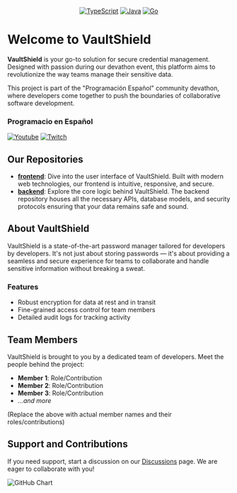 <p align="center">
    <a href =""><img src="https://img.shields.io/badge/-TypeScript-3178C6?style=flat-square&logo=typescript&logoColor=white" alt="TypeScript"></a>
    <a href =""><img src="https://img.shields.io/badge/-Java-ED8B00?style=flat-square&logo=coffeescript&logoColor=white" alt="Java"></a>
    <a href =""><img src="https://img.shields.io/badge/-Golang-00ADD8?style=flat-square&logo=go&logoColor=white" alt="Go"></a>
</p>

# Welcome to VaultShield

**VaultShield** is your go-to solution for secure credential management. Designed with passion during our devathon event, this platform aims to revolutionize the way teams manage their sensitive data.

This project is part of the "Programación Español" community devathon, where developers come together to push the boundaries of collaborative software development.

### Programacio en Español
[![Youtube](https://img.shields.io/badge/YouTube-FF0000?style=&logo=youtube&logoColor=white)](https://www.youtube.com/@programacion-es)
[![Twitch](https://img.shields.io/badge/Twitch-6441A5?style=&logo=twitch&logoColor=white)](https://www.twitch.tv/programacion_es)

## Our Repositories

- **[frontend](/frontend)**: Dive into the user interface of VaultShield. Built with modern web technologies, our frontend is intuitive, responsive, and secure.
- **[backend](/backend)**: Explore the core logic behind VaultShield. The backend repository houses all the necessary APIs, database models, and security protocols ensuring that your data remains safe and sound.

## About VaultShield

VaultShield is a state-of-the-art password manager tailored for developers by developers. It's not just about storing passwords — it's about providing a seamless and secure experience for teams to collaborate and handle sensitive information without breaking a sweat.

### Features

- Robust encryption for data at rest and in transit
- Fine-grained access control for team members
- Detailed audit logs for tracking activity

## Team Members

VaultShield is brought to you by a dedicated team of developers. Meet the people behind the project:

- **Member 1**: Role/Contribution
- **Member 2**: Role/Contribution
- **Member 3**: Role/Contribution
- _...and more_

(Replace the above with actual member names and their roles/contributions)

## Support and Contributions

If you need support, start a discussion on our [Discussions](https://github.com/VaultShield/discussions) page. We are eager to collaborate with you!


![GitHub Chart](https://ghchart.rshah.org/VaultShield)
